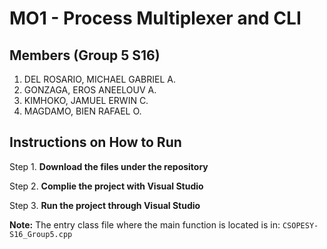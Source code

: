 # MO1 - Process Multiplexer and CLI

## Members (**Group 5 S16**)
1. DEL ROSARIO, MICHAEL GABRIEL A.
2. GONZAGA, EROS ANEELOUV A.
3. KIMHOKO, JAMUEL ERWIN C.
4. MAGDAMO, BIEN RAFAEL O.

## Instructions on How to Run
Step 1. **Download the files under the repository**

Step 2. **Complie the project with Visual Studio**

Step 3. **Run the project through Visual Studio**

**Note:** The entry class file where the main function is located is in: `CSOPESY-S16_Group5.cpp`
